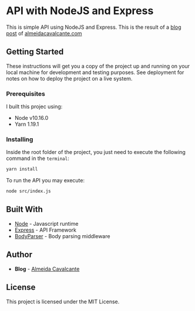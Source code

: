 # API with NodeJS and Express

This is simple API using NodeJS and Express. This is the result of a [blog post](http://almeidacavalcante.com/how-to-create-an-api-with-nodejs-and-express/) of [almeidacavalcante.com](http://almeidacavalcante.com/)

## Getting Started

These instructions will get you a copy of the project up and running on your local machine for development and testing purposes. See deployment for notes on how to deploy the project on a live system.

### Prerequisites

I built this projec using:
- Node v10.16.0
- Yarn 1.19.1

### Installing

Inside the root folder of the project, you just need to execute the following command in the `terminal`:

```bash
yarn install
```

To run the API you may execute:

```bash
node src/index.js
```

## Built With

* [Node](https://nodejs.org/en/) - Javascript runtime
* [Express](https://expressjs.com/) - API Framework
* [BodyParser](https://github.com/expressjs/body-parser/) - Body parsing middleware

## Author

* **Blog** - [Almeida Cavalcante](http://www.almeidacavalcante.com)

## License

This project is licensed under the MIT License.
